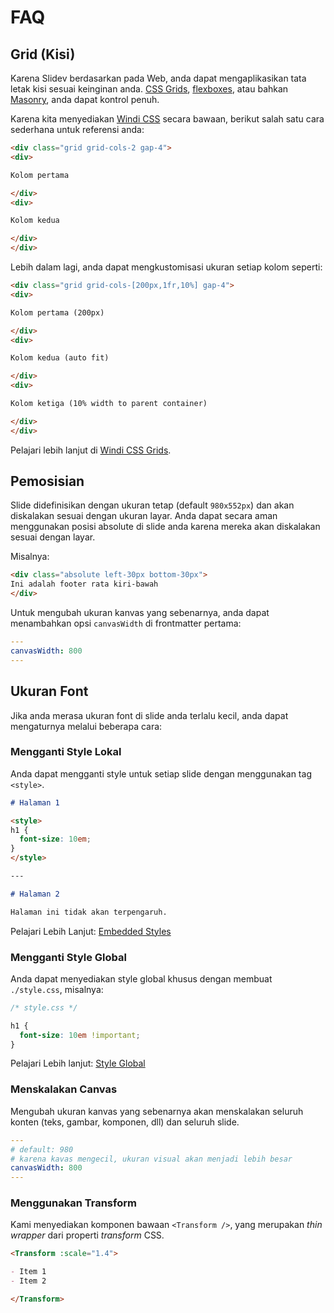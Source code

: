 # FAQ

## Grid (Kisi)

Karena Slidev berdasarkan pada Web, anda dapat mengaplikasikan tata letak kisi sesuai keinginan anda. [CSS Grids](https://css-tricks.com/snippets/css/complete-guide-grid/), [flexboxes](https://css-tricks.com/snippets/css/a-guide-to-flexbox/), atau bahkan [Masonry](https://css-tricks.com/native-css-masonry-layout-in-css-grid/), anda dapat kontrol penuh.

Karena kita menyediakan [Windi CSS](https://windicss.org/) secara bawaan, berikut salah satu cara sederhana untuk referensi anda:

```html
<div class="grid grid-cols-2 gap-4">
<div>

Kolom pertama

</div>
<div>

Kolom kedua

</div>
</div>
```

Lebih dalam lagi, anda dapat mengkustomisasi ukuran setiap kolom seperti:

```html
<div class="grid grid-cols-[200px,1fr,10%] gap-4">
<div>

Kolom pertama (200px)

</div>
<div>

Kolom kedua (auto fit)

</div>
<div>

Kolom ketiga (10% width to parent container)

</div>
</div>
```

Pelajari lebih lanjut di [Windi CSS Grids](https://windicss.org/utilities/grid.html).

## Pemosisian

Slide didefinisikan dengan ukuran tetap (default `980x552px`) dan akan diskalakan sesuai dengan ukuran layar. Anda dapat secara aman menggunakan posisi absolute di slide anda karena mereka akan diskalakan sesuai dengan layar.

Misalnya:

```html
<div class="absolute left-30px bottom-30px">
Ini adalah footer rata kiri-bawah
</div>
```

Untuk mengubah ukuran kanvas yang sebenarnya, anda dapat menambahkan opsi `canvasWidth` di frontmatter pertama:

```yaml
---
canvasWidth: 800
---
```

## Ukuran Font

Jika anda merasa ukuran font di slide anda terlalu kecil, anda dapat mengaturnya melalui beberapa cara:

### Mengganti Style Lokal

Anda dapat mengganti style untuk setiap slide dengan menggunakan tag `<style>`.

```md
# Halaman 1

<style>
h1 {
  font-size: 10em;
}
</style>

---

# Halaman 2

Halaman ini tidak akan terpengaruh.
```

Pelajari Lebih Lanjut: [Embedded Styles](/guide/syntax.html#embedded-styles)

### Mengganti Style Global

Anda dapat menyediakan style global khusus dengan membuat `./style.css`, misalnya:

```css
/* style.css */ 

h1 {
  font-size: 10em !important;
}
```

Pelajari Lebih lanjut: [Style Global](/custom/directory-structure.html#style)

### Menskalakan Canvas

Mengubah ukuran kanvas yang sebenarnya akan menskalakan seluruh konten (teks, gambar, komponen, dll) dan seluruh slide.

```yaml
---
# default: 980
# karena kavas mengecil, ukuran visual akan menjadi lebih besar
canvasWidth: 800
---
```

### Menggunakan Transform

Kami menyediakan komponen bawaan `<Transform />`, yang merupakan *thin wrapper* dari properti *transform* CSS.

```md
<Transform :scale="1.4">

- Item 1
- Item 2

</Transform>
```
